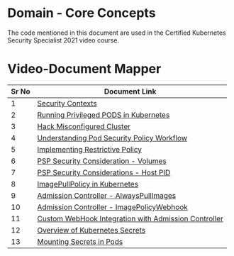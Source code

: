 # Domain - Core Concepts

The code mentioned in this document are used in the Certified Kubernetes Security Specialist 2021 video course.


# Video-Document Mapper

| Sr No | Document Link |
| ------ | ------ |
| 1 | [Security Contexts][PlDa] |
| 2 | [Running Privileged PODS in Kubernetes][PlDb] |
| 3 | [Hack Misconfigured Cluster][PlDc]
| 4 | [Understanding Pod Security Policy Workflow][PlDd]
| 5 | [Implementing Restrictive Policy][PlDe] |
| 6 | [PSP Security Consideration - Volumes][PlDf] |
| 7 | [PSP Security Considerations - Host PID][PlDg] |
| 8 | [ImagePullPolicy in Kubernetes][PlDh] |
| 9 | [Admission Controller - AlwaysPullImages][PlDi] |
| 10 | [Admission Controller - ImagePolicyWebhook][PlDj] |
| 11 | [Custom WebHook Integration with Admission Controller][PlDk] |
| 12 | [Overview of Kubernetes Secrets][PlDl] |
| 13 | [Mounting Secrets in Pods][PlDm] |

   [PlDa]: <https://github.com/zealvora/certified-kubernetes-security-specialist/blob/master/domain-3-minimize-microservice-vulnerability/pod-securitycontext.yaml>
   [PlDb]: <https://github.com/zealvora/certified-kubernetes-security-specialist/blob/master/domain-3-minimize-microservice-vulnerability/privileged.yaml>
   [PlDc]: <https://github.com/zealvora/certified-kubernetes-security-specialist/blob/master/domain-3-minimize-microservice-vulnerability/hack-case-01.md>
   [PlDd]: <https://github.com/zealvora/certified-kubernetes-security-specialist/blob/master/domain-3-minimize-microservice-vulnerability/pod-security-policy.md>

   [PlDe]: <https://github.com/zealvora/certified-kubernetes-security-specialist/blob/master/domain-3-minimize-microservice-vulnerability/psp-restrictive.md>

   [PlDf]: <https://github.com/zealvora/certified-kubernetes-security-specialist/blob/master/domain-3-minimize-microservice-vulnerability/hostpath.md>
   [PlDg]: <https://github.com/zealvora/certified-kubernetes-security-specialist/blob/master/domain-3-minimize-microservice-vulnerability/hostpid.md>
   [PlDh]: <https://github.com/zealvora/certified-kubernetes-security-specialist/blob/master/domain-3-minimize-microservice-vulnerability/image-pull-policy.md>

   [PlDi]: <https://github.com/zealvora/certified-kubernetes-security-specialist/blob/master/domain-3-minimize-microservice-vulnerability/ac-alwayspullimages.md>

   [PlDj]: <https://github.com/zealvora/certified-kubernetes-security-specialist/blob/master/domain-3-minimize-microservice-vulnerability/imagewebhook.md>

   [PlDk]: <https://github.com/zealvora/certified-kubernetes-security-specialist/blob/master/domain-3-minimize-microservice-vulnerability/imagepolicywebhook-custom.md>

   [PlDl]: <https://github.com/zealvora/certified-kubernetes-security-specialist/blob/master/domain-3-minimize-microservice-vulnerability/secrets.md>

   [PlDm]: <https://github.com/zealvora/certified-kubernetes-security-specialist/blob/master/domain-3-minimize-microservice-vulnerability/mounting-secrets.md>
